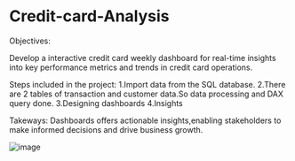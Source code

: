 # Credit-card-Analysis

Objectives:

  Develop a interactive credit card weekly dashboard for real-time insights into key performance metrics and trends in credit card operations.

Steps included in the project:
1.Import data from the SQL database.
2.There are 2 tables of transaction and customer data.So data processing and DAX query done.
3.Designing dashboards
4.Insights

Takeways:
Dashboards offers actionable insights,enabling stakeholders to make informed decisions and drive business growth.

![image](https://github.com/Asp2591/Credit-card-Analysis-/assets/119059499/a554ee23-dbfb-49fe-92fa-f137fd4150f8)
